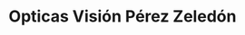 ---
title: "Opticas Visión Pérez Zeledón"
url: /san-isidro-de-el-general/opticas-vision-perez-zeledon/
shop: Optiker
---